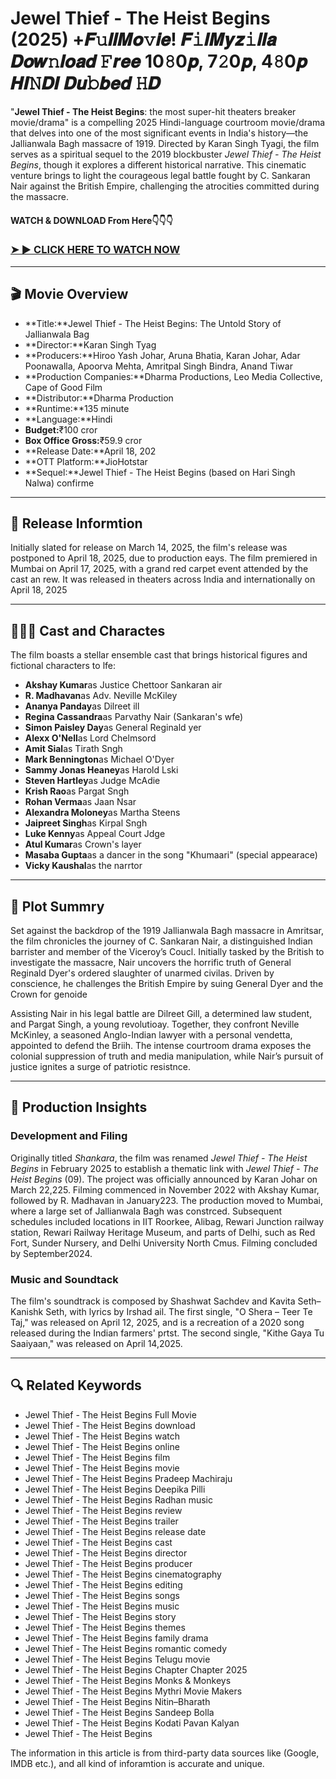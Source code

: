 # Jewel Thief - The Heist Begins (2025) +𝑭𝚞𝒍𝒍𝑴𝒐𝚟𝒊𝒆! 𝑭𝚒𝒍𝑴𝒚𝒛𝚒𝒍𝒍𝒂 𝑫𝒐𝒘𝚗𝒍𝒐𝒂𝒅 𝙵𝒓𝒆𝒆 10𝟾0𝒑, 7𝟸0𝒑, 4𝟾0𝒑 𝑯𝑰𝙽𝑫𝑰 𝑫𝒖𝚋𝒃𝒆𝒅 𝙷𝑫

"**Jewel Thief - The Heist Begins**: the most super-hit theaters breaker movie/drama" is a compelling 2025 Hindi-language courtroom movie/drama that delves into one of the most significant events in India's history—the Jallianwala Bagh massacre of 1919. Directed by Karan Singh Tyagi, the film serves as a spiritual sequel to the 2019 blockbuster *Jewel Thief - The Heist Begins*, though it explores a different historical narrative. This cinematic venture brings to light the courageous legal battle fought by C. Sankaran Nair against the British Empire, challenging the atrocities committed during the massacre.

#### WATCH & DOWNLOAD From Here👇👇👇

### <a href="https://t.co/TOXM4tyTw3" rel="nofollow">➤ ► CLICK HERE TO WATCH NOW</a>

---

## 🎬 Movie Overview

- **Title:**Jewel Thief - The Heist Begins: The Untold Story of Jallianwala Bag  
- **Director:**Karan Singh Tyag  
- **Producers:**Hiroo Yash Johar, Aruna Bhatia, Karan Johar, Adar Poonawalla, Apoorva Mehta, Amritpal Singh Bindra, Anand Tiwar  
- **Production Companies:**Dharma Productions, Leo Media Collective, Cape of Good Film  
- **Distributor:**Dharma Production  
- **Runtime:**135 minute  
- **Language:**Hindi  
- **Budget:**₹100 cror  
- **Box Office Gross:**₹59.9 cror  
- **Release Date:**April 18, 202  
- **OTT Platform:**JioHotstar  
- **Sequel:**Jewel Thief - The Heist Begins (based on Hari Singh Nalwa) confirme

---

## 📅 Release Informtion

Initially slated for release on March 14, 2025, the film's release was postponed to April 18, 2025, due to production eays. The film premiered in Mumbai on April 17, 2025, with a grand red carpet event attended by the cast an rew. It was released in theaters across India and internationally on April 18, 2025 

---

## 🧑‍🤝‍🧑 Cast and Charactes

The film boasts a stellar ensemble cast that brings historical figures and fictional characters to lfe:

- **Akshay Kumar**as Justice Chettoor Sankaran air  
- **R. Madhavan**as Adv. Neville McKiley  
- **Ananya Panday**as Dilreet ill  
- **Regina Cassandra**as Parvathy Nair (Sankaran's wfe)  
- **Simon Paisley Day**as General Reginald yer  
- **Alexx O'Nell**as Lord Chelmsord  
- **Amit Sial**as Tirath Sngh  
- **Mark Bennington**as Michael O'Dyer  
- **Sammy Jonas Heaney**as Harold Lski  
- **Steven Hartley**as Judge McAdie  
- **Krish Rao**as Pargat Sngh  
- **Rohan Verma**as Jaan Nsar  
- **Alexandra Moloney**as Martha Steens  
- **Jaipreet Singh**as Kirpal Sngh  
- **Luke Kenny**as Appeal Court Jdge  
- **Atul Kumar**as Crown's layer  
- **Masaba Gupta**as a dancer in the song "Khumaari" (special appearace)  
- **Vicky Kaushal**as the narrtor

---

## 📖 Plot Summry

Set against the backdrop of the 1919 Jallianwala Bagh massacre in Amritsar, the film chronicles the journey of C. Sankaran Nair, a distinguished Indian barrister and member of the Viceroy’s Coucl. Initially tasked by the British to investigate the massacre, Nair uncovers the horrific truth of General Reginald Dyer's ordered slaughter of unarmed civilas. Driven by conscience, he challenges the British Empire by suing General Dyer and the Crown for genoide

Assisting Nair in his legal battle are Dilreet Gill, a determined law student, and Pargat Singh, a young revolutioay. Together, they confront Neville McKinley, a seasoned Anglo-Indian lawyer with a personal vendetta, appointed to defend the Briih. The intense courtroom drama exposes the colonial suppression of truth and media manipulation, while Nair’s pursuit of justice ignites a surge of patriotic resistnce.

---

## 🎥 Production Insights

### Development and Filing

Originally titled *Shankara*, the film was renamed *Jewel Thief - The Heist Begins* in February 2025 to establish a thematic link with *Jewel Thief - The Heist Begins* (09). The project was officially announced by Karan Johar on March 22,225. Filming commenced in November 2022 with Akshay Kumar, followed by R. Madhavan in January223. The production moved to Mumbai, where a large set of Jallianwala Bagh was constrced. Subsequent schedules included locations in IIT Roorkee, Alibag, Rewari Junction railway station, Rewari Railway Heritage Museum, and parts of Delhi, such as Red Fort, Sunder Nursery, and Delhi University North Cmus. Filming concluded by September2024.

### Music and Soundtack

The film's soundtrack is composed by Shashwat Sachdev and Kavita Seth–Kanishk Seth, with lyrics by Irshad ail. The first single, "O Shera – Teer Te Taj," was released on April 12, 2025, and is a recreation of a 2020 song released during the Indian farmers' prtst. The second single, "Kithe Gaya Tu Saaiyaan," was released on April 14,2025.

---

## 🔍 Related Keywords

- Jewel Thief - The Heist Begins Full Movie  
- Jewel Thief - The Heist Begins download  
- Jewel Thief - The Heist Begins watch  
- Jewel Thief - The Heist Begins online  
- Jewel Thief - The Heist Begins film  
- Jewel Thief - The Heist Begins movie  
- Jewel Thief - The Heist Begins Pradeep Machiraju  
- Jewel Thief - The Heist Begins Deepika Pilli  
- Jewel Thief - The Heist Begins Radhan music  
- Jewel Thief - The Heist Begins review  
- Jewel Thief - The Heist Begins trailer  
- Jewel Thief - The Heist Begins release date  
- Jewel Thief - The Heist Begins cast  
- Jewel Thief - The Heist Begins director  
- Jewel Thief - The Heist Begins producer  
- Jewel Thief - The Heist Begins cinematography  
- Jewel Thief - The Heist Begins editing  
- Jewel Thief - The Heist Begins songs  
- Jewel Thief - The Heist Begins music  
- Jewel Thief - The Heist Begins story  
- Jewel Thief - The Heist Begins themes  
- Jewel Thief - The Heist Begins family drama  
- Jewel Thief - The Heist Begins romantic comedy  
- Jewel Thief - The Heist Begins Telugu movie  
- Jewel Thief - The Heist Begins Chapter Chapter 2025  
- Jewel Thief - The Heist Begins Monks & Monkeys  
- Jewel Thief - The Heist Begins Mythri Movie Makers  
- Jewel Thief - The Heist Begins Nitin–Bharath  
- Jewel Thief - The Heist Begins Sandeep Bolla  
- Jewel Thief - The Heist Begins Kodati Pavan Kalyan  
- Jewel Thief - The Heist Begins

<p>The information in this article is from third-party data sources like (Google, IMDB etc.), and all kind of inforamtion is accurate and unique.</p>
